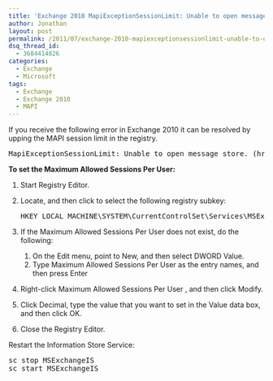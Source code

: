 ```yaml
---
title: 'Exchange 2010 MapiExceptionSessionLimit: Unable to open message store.'
author: Jonathan
layout: post
permalink: /2011/07/exchange-2010-mapiexceptionsessionlimit-unable-to-open-message-store-2/
dsq_thread_id:
  - 3684414826
categories:
  - Exchange
  - Microsoft
tags:
  - Exchange
  - Exchange 2010
  - MAPI
---
```

If you receive the following error in Exchange 2010 it can be resolved by upping the MAPI session limit in the registry.

<pre>MapiExceptionSessionLimit: Unable to open message store. (hr=0x80040112, ec=1246)</pre>

**To set the Maximum Allowed Sessions Per User:**

  1. Start Registry Editor.
  2. Locate, and then click to select the following registry subkey: 
    <pre>HKEY_LOCAL_MACHINE\SYSTEM\CurrentControlSet\Services\MSExchangeIS\ParametersSystem</pre>

  3. If the Maximum Allowed Sessions Per User does not exist, do the following: 
      1. On the Edit menu, point to New, and then select DWORD Value.
      2. Type Maximum Allowed Sessions Per User as the entry names, and then press Enter
  4. Right-click Maximum Allowed Sessions Per User , and then click Modify.
  5. Click Decimal, type the value that you want to set in the Value data box, and then click OK.
  6. Close the Registry Editor.

Restart the Information Store Service:

<pre>sc stop MSExchangeIS
sc start MSExchangeIS
</pre>